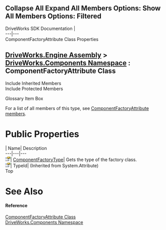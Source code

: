 Collapse All Expand All Members Options: Show All  Members Options: Filtered   
---  
DriveWorks SDK Documentation  |   
---|---  
ComponentFactoryAttribute Class Properties   
  
[DriveWorks.Engine Assembly](topic2156.md) > [DriveWorks.Components Namespace](topic6089.md) : ComponentFactoryAttribute Class  
---  
  
Include Inherited Members    
Include Protected Members    


Glossary Item Box

For a list of all members of this type, see [ComponentFactoryAttribute members](topic6168.md).

# Public Properties

| Name| Description  
---|---|---  
![Public Property](dotnetimages/publicProperty.gif)| [ComponentFactoryType](topic6174.md)| Gets the type of the factory class.   
![Public Property](dotnetimages/publicProperty.gif)| TypeId|  (Inherited from System.Attribute)  
Top

# See Also

#### Reference

[ComponentFactoryAttribute Class](topic6167.md)   
[DriveWorks.Components Namespace](topic6089.md)


